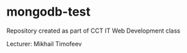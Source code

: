 # mongodb-test

Repository created as part of CCT IT Web Development class

Lecturer: Mikhail Timofeev
